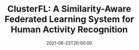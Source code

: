 ---
type: lecture
date: 2021-06-23T20:00:00
title: "ClusterFL: A Similarity-Aware Federated Learning System for Human Activity Recognition"
thumbnail: 
presenter: Rui Chen
links: 
    - url: /static_files/slides/6-23-salon.pptx
      name: slides
---